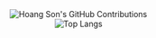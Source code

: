 <div align="center">
    <img src="https://github-contribution-stats.vercel.app/api/?username=takenagain&theme=radical&layout=compact" alt="Hoang Son's GitHub Contributions" />
</div>

</div>

<div align="center">
    <img src="https://github-readme-stats.vercel.app/api/top-langs/?username=takenagain&layout=compact&theme=radical&langs_count=20" alt="Top Langs" />
</div>
